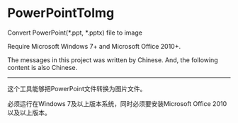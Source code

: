 PowerPointToImg
===============

Convert PowerPoint(*.ppt, *.pptx) file to image

Require Microsoft Windows 7+ and Microsoft Office 2010+.

The messages in this project was written by Chinese. And, the following content is also Chinese.

---
这个工具能够把PowerPoint文件转换为图片文件。

必须运行在Windows 7及以上版本系统，同时必须要安装Microsoft Office 2010以及以上版本。